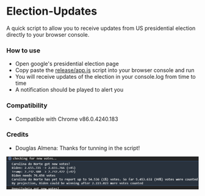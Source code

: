 # Election-Updates

A quick script to allow you to receive updates from US presidential election directly to your browser console.

### How to use

- Open google's presidential election page
- Copy paste the [release/app.js](https://raw.githubusercontent.com/miguelcjalmeida/election-updates/main/release/app.js) script into your browser console and run
- You will receive updates of the election in your console.log from time to time
- A notification should be played to alert you

### Compatibility

- Compatible with Chrome v86.0.4240.183

### Credits

- Douglas Almena: Thanks for tunning in the script!

![Log](https://raw.githubusercontent.com/miguelcjalmeida/election-updates/main/assets/console.png)
